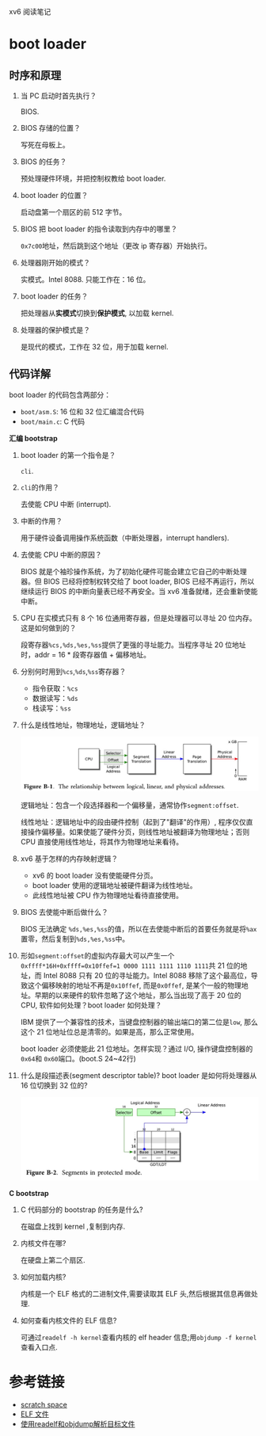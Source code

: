 xv6 阅读笔记

# boot loader

## 时序和原理

1. 当 PC 启动时首先执行？
   
   BIOS.
2. BIOS 存储的位置？
   
   写死在母板上。
3. BIOS 的任务？
   
   预处理硬件环境，并把控制权教给 boot loader.
4. boot loader 的位置？
   
   启动盘第一个扇区的前 512 字节。
5. BIOS 把 boot loader 的指令读取到内存中的哪里？
   
   `0x7c00`地址，然后跳到这个地址（更改 ip 寄存器）开始执行。
6. 处理器刚开始的模式？
   
   实模式。Intel 8088. 只能工作在：16 位。
7. boot loader 的任务？
   
   把处理器从**实模式**切换到**保护模式**, 以加载 kernel.
8. 处理器的保护模式是？
   
   是现代的模式，工作在 32 位，用于加载 kernel.

## 代码详解

boot loader 的代码包含两部分：
   
   - `boot/asm.S`: 16 位和 32 位汇编混合代码
   - `boot/main.c`: C 代码

**汇编 bootstrap**

1. boot loader 的第一个指令是？
   
    `cli`.
2. `cli`的作用？
   
    去使能 CPU 中断 (interrupt).
3. 中断的作用？
   
   用于硬件设备调用操作系统函数（中断处理器，interrupt handlers).
4. 去使能 CPU 中断的原因？
   
   BIOS 就是个袖珍操作系统，为了初始化硬件可能会建立它自己的中断处理器。但 BIOS 已经将控制权转交给了 boot loader, BIOS 已经不再运行，所以继续运行 BIOS 的中断向量表已经不再安全。当 xv6 准备就绪，还会重新使能中断。
5. CPU 在实模式只有 8 个 16 位通用寄存器，但是处理器可以寻址 20 位内存。这是如何做到的？
   
   段寄存器`%cs,%ds,%es,%ss`提供了更强的寻址能力。当程序寻址 20 位地址时，addr = 16 * 段寄存器值 + 偏移地址。

6. 分别何时用到`%cs`,`%ds`,`%ss`寄存器？
   
   - 指令获取：`%cs`
   - 数据读写：`%ds`
   - 栈读写：`%ss`
  
7. 什么是线性地址，物理地址，逻辑地址？
   
    ![线性地址，物理地址，逻辑地址](/images/B-1.jpg)

   逻辑地址：包含一个段选择器和一个偏移量，通常协作`segment:offset`.
   
   线性地址：逻辑地址中的段由硬件控制（起到了"翻译"的作用）, 程序仅仅直接操作偏移量。如果使能了硬件分页，则线性地址被翻译为物理地址；否则 CPU 直接使用线性地址，将其作为物理地址来看待。
   
8. xv6 基于怎样的内存映射逻辑？
   
    - xv6 的 boot loader 没有使能硬件分页。
    - boot loader 使用的逻辑地址被硬件翻译为线性地址。
    - 此线性地址被 CPU 作为物理地址看待直接使用。

9. BIOS 去使能中断后做什么？
    
    BIOS 无法确定 `%ds,%es,%ss`的值，所以在去使能中断后的首要任务就是将`%ax`置零，然后复制到`%ds,%es,%ss`中。
10. 形如`segment:offset`的虚拟内存最大可以产生一个`0xffff*16H+0xffff=0x10ffef=1 0000 1111 1111 1110 1111`共 21 位的地址，而 Intel 8088 只有 20 位的寻址能力。Intel 8088 移除了这个最高位，导致这个偏移映射的地址不再是`0x10ffef`, 而是`0x0ffef`, 是某个一般的物理地址。早期的以来硬件的软件忽略了这个地址，那么当出现了高于 20 位的 CPU, 软件如何处理？boot loader 如何处理？
    
    IBM 提供了一个兼容性的技术，当键盘控制器的输出端口的第二位是`low`, 那么这个 21 位地址位总是清零的。如果是高，那么正常使用。

    boot loader 必须使能此 21 位地址。怎样实现？通过 I/O, 操作键盘控制器的`0x64`和 `0x60`端口。(boot.S 24~42行)
11. 什么是段描述表(segment descriptor table)? boot loader 是如何将处理器从 16 位切换到 32 位的?
    
    ![保护模式下的段](/images/B-2.jpg)

**C bootstrap**

1. C 代码部分的 bootstrap 的任务是什么?
   
   在磁盘上找到 kernel ,复制到内存.
2. 内核文件在哪?

    在硬盘上第二个扇区.

    
3. 如何加载内核?


   
   内核是一个 ELF 格式的二进制文件,需要读取其 ELF 头,然后根据其信息再做处理.

4. 如何查看内核文件的 ELF 信息?

    可通过`readelf -h kernel`查看内核的 elf header 信息;用`objdump -f kernel`查看入口点.

# 参考链接

- [scratch space](https://www.computerhope.com/jargon/s/scratch-space.htm)
- [ELF 文件](https://en.wikipedia.org/wiki/Executable_and_Linkable_Format)
- [使用readelf和objdump解析目标文件](https://www.jianshu.com/p/863b279c941e)